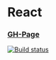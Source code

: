 # React

### [GH-Page](https://89yamal.github.io/react-hooks-context-use-effect/)

[![Build status](https://ci.appveyor.com/api/projects/status/aenh71jd2bgdfmqb?svg=true)](https://ci.appveyor.com/project/89YAMAL/react-hooks-context-use-effect)